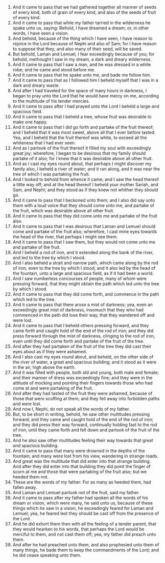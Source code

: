 1. And it came to pass that we had gathered together all manner of seeds of every kind, both of grain of every kind, and also of the seeds of fruit of every kind.
2. And it came to pass that while my father tarried in the wilderness he spake unto us, saying: Behold, I have dreamed a dream; or, in other words, I have seen a vision.
3. And behold, because of the thing which I have seen, I have reason to rejoice in the Lord because of Nephi and also of Sam; for I have reason to suppose that they, and also many of their seed, will be saved.
4. But behold, Laman and Lemuel, I fear exceedingly because of you; for behold, methought I saw in my dream, a dark and dreary wilderness.
5. And it came to pass that I saw a man, and he was dressed in a white robe; and he came and stood before me.
6. And it came to pass that he spake unto me, and bade me follow him.
7. And it came to pass that as I followed him I beheld myself that I was in a dark and dreary waste.
8. And after I had traveled for the space of many hours in darkness, I began to pray unto the Lord that he would have mercy on me, according to the multitude of his tender mercies.
9. And it came to pass after I had prayed unto the Lord I beheld a large and spacious field.
10. And it came to pass that I beheld a tree, whose fruit was desirable to make one happy.
11. And it came to pass that I did go forth and partake of the fruit thereof; and I beheld that it was most sweet, above all that I ever before tasted. Yea, and I beheld that the fruit thereof was white, to exceed all the whiteness that I had ever seen.
12. And as I partook of the fruit thereof it filled my soul with exceedingly great joy; wherefore, I began to be desirous that my family should partake of it also; for I knew that it was desirable above all other fruit.
13. And as I cast my eyes round about, that perhaps I might discover my family also, I beheld a river of water; and it ran along, and it was near the tree of which I was partaking the fruit.
14. And I looked to behold from whence it came; and I saw the head thereof a little way off; and at the head thereof I beheld your mother Sariah, and Sam, and Nephi; and they stood as if they knew not whither they should go.
15. And it came to pass that I beckoned unto them; and I also did say unto them with a loud voice that they should come unto me, and partake of the fruit, which was desirable above all other fruit.
16. And it came to pass that they did come unto me and partake of the fruit also.
17. And it came to pass that I was desirous that Laman and Lemuel should come and partake of the fruit also; wherefore, I cast mine eyes towards the head of the river, that perhaps I might see them.
18. And it came to pass that I saw them, but they would not come unto me and partake of the fruit.
19. And I beheld a rod of iron, and it extended along the bank of the river, and led to the tree by which I stood.
20. And I also beheld a strait and narrow path, which came along by the rod of iron, even to the tree by which I stood; and it also led by the head of the fountain, unto a large and spacious field, as if it had been a world.
21. And I saw numberless concourses of people, many of whom were pressing forward, that they might obtain the path which led unto the tree by which I stood.
22. And it came to pass that they did come forth, and commence in the path which led to the tree.
23. And it came to pass that there arose a mist of darkness; yea, even an exceedingly great mist of darkness, insomuch that they who had commenced in the path did lose their way, that they wandered off and were lost.
24. And it came to pass that I beheld others pressing forward, and they came forth and caught hold of the end of the rod of iron; and they did press forward through the mist of darkness, clinging to the rod of iron, even until they did come forth and partake of the fruit of the tree.
25. And after they had partaken of the fruit of the tree they did cast their eyes about as if they were ashamed.
26. And I also cast my eyes round about, and beheld, on the other side of the river of water, a great and spacious building; and it stood as it were in the air, high above the earth.
27. And it was filled with people, both old and young, both male and female; and their manner of dress was exceedingly fine; and they were in the attitude of mocking and pointing their fingers towards those who had come at and were partaking of the fruit.
28. And after they had tasted of the fruit they were ashamed, because of those that were scoffing at them; and they fell away into forbidden paths and were lost.
29. And now I, Nephi, do not speak all the words of my father.
30. But, to be short in writing, behold, he saw other multitudes pressing forward; and they came and caught hold of the end of the rod of iron; and they did press their way forward, continually holding fast to the rod of iron, until they came forth and fell down and partook of the fruit of the tree.
31. And he also saw other multitudes feeling their way towards that great and spacious building.
32. And it came to pass that many were drowned in the depths of the fountain; and many were lost from his view, wandering in strange roads.
33. And great was the multitude that did enter into that strange building. And after they did enter into that building they did point the finger of scorn at me and those that were partaking of the fruit also; but we heeded them not.
34. These are the words of my father: For as many as heeded them, had fallen away.
35. And Laman and Lemuel partook not of the fruit, said my father.
36. And it came to pass after my father had spoken all the words of his dream or vision, which were many, he said unto us, because of these things which he saw in a vision, he exceedingly feared for Laman and Lemuel; yea, he feared lest they should be cast off from the presence of the Lord.
37. And he did exhort them then with all the feeling of a tender parent, that they would hearken to his words, that perhaps the Lord would be merciful to them, and not cast them off; yea, my father did preach unto them.
38. And after he had preached unto them, and also prophesied unto them of many things, he bade them to keep the commandments of the Lord; and he did cease speaking unto them.
